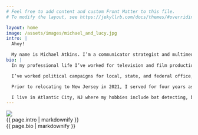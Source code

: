 ```yaml
---
# Feel free to add content and custom Front Matter to this file.
# To modify the layout, see https://jekyllrb.com/docs/themes/#overriding-theme-defaults

layout: home
image: /assets/images/michael_and_lucy.jpg
intro: |
  Ahoy!

  My name is Michael Atkins. I’m a communicator strategist and multimedia producer with a passion for storytelling, civic engagement, and all things offbeat. I love to explore the built and natural environments, and love connecting people to their local ecosystem. Watch [my videos](/media), read [my writing](/writing), and check out [my press coverage](/press).
bio: |
  In my professional life I’ve worked for television and film productions for public broadcast, interviewing authors, artists, architects, active military personnel, congresspersons, historians, and indigenous tribal leaders along the way. I am currently the Communications Director for [New Jersey Future](https://www.njfuture.org/), a statewide policy nonprofit based in Trenton that advocates for equitable investment in water and transportation infrastructure, redevelopment, and a fair balance between development and preservation in the densest state in the U.S. 

  I’ve worked political campaigns for local, state, and federal office, and volunteered for public interest endeavors, including the [Baseball Reliquary](https://baseballreliquary.org/) and [Cape May Bird Observatory](https://njaudubon.org/centers/cape-may-bird-observatory/) with elected board positions with [KPFK Los Angeles](https://www.kpfk.org/) and the [East Hollywood Neighborhood Council](https://www.easthollywood.net/). 

  Prior to relocating to New Jersey in 2021, I served for four years as the Communications Director for Friends of the Los Angeles River, which organizes the largest urban river cleanup in the nation, and advocates for equitable access and a rewilded river in the heart of Los Angeles. 

  I live in Atlantic City, NJ where my hobbies include bat detecting, bar hopping, and betting on the Birds. Contact me at <michael@allthingsatkins.com>.
---
```


<section id="main-image"><img src="{{ page.image | relative_url }}" /></section>

<section id="intro">{{ page.intro | markdownify }}
</section>

<section id="more-bio">{{ page.bio | markdownify }}
</section>